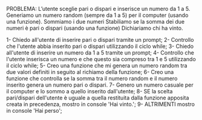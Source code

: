 PROBLEMA: L’utente sceglie pari o dispari e inserisce un numero da 1 a 5. Generiamo un numero random (sempre da 1 a 5) per il computer (usando una funzione). Sommiamo i due numeri Stabiliamo se la somma dei due numeri è pari o dispari (usando una funzione) Dichiariamo chi ha vinto.

1- Chiedo all'utente di inserire pari o dispari tramite un prompt;
2- Controllo che l'utente abbia inserito pari o dispari utilizzando il ciclo while;
3- Chiedo all'utente di inserire un numero da 1 a 5 tramite un prompt;
4- Controllo che l'utente inserisca un numero e che questo sia compreso tra 1 e 5 utilizzando il ciclo while;
5- Creo una funzione che mi genera un numero random tra due valori definiti in seguito al richiamo della funzione;
6- Creo una funzione che controlla se la somma tra il numero random e il numero inserito genera un numero pari o dispari.
7- Genero un numero casuale per il computer e lo sommo a quello inserito dall'utente;
8- SE la scelta pari/dispari dell'utente è uguale a quella restituita dalla funzione apposita creata in precedenza, mostro in console 'Hai vinto.';
9- ALTRIMENTI mostro in console 'Hai perso';